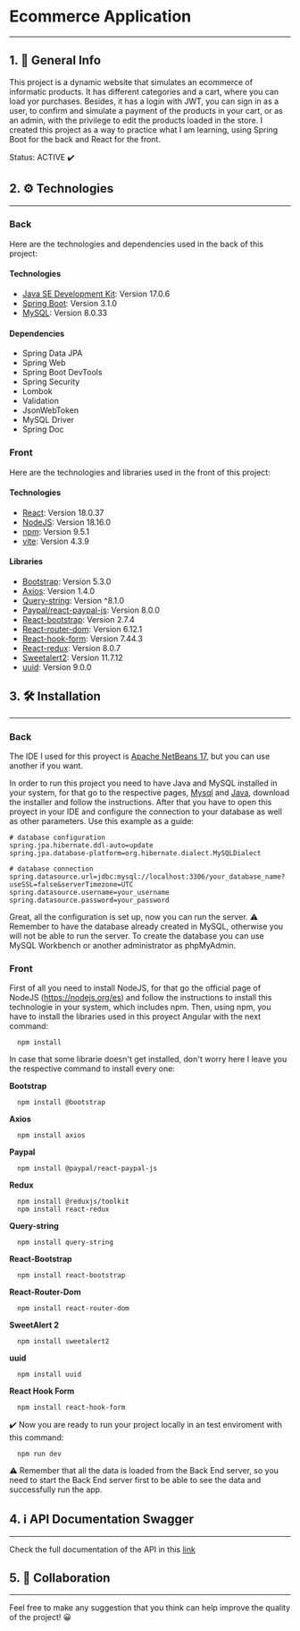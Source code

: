 # Ecommerce Application
***
## 1. :notebook_with_decorative_cover: General Info
This project is a dynamic website that simulates an ecommerce of informatic products. It has different categories and a cart, where you can load yor purchases. Besides, it has a login with JWT, you can sign in as a user, to confirm and simulate a payment of the products in your cart, or as an admin, with the privilege to edit the products loaded in the store. 
I created this project as a way to practice what I am learning, using Spring Boot for the back and React for the front. 

Status: ACTIVE :heavy_check_mark:

## 2. :gear: Technologies
***
### Back
Here are the technologies and dependencies used in the back of this project:
#### Technologies
* [Java SE Development Kit](https://www.java.com/es/): Version 17.0.6
* [Spring Boot](https://spring.io/projects/spring-boot): Version 3.1.0
* [MySQL](https://www.mysql.com/): Version 8.0.33
#### Dependencies
* Spring Data JPA
* Spring Web
* Spring Boot DevTools
* Spring Security
* Lombok
* Validation
* JsonWebToken
* MySQL Driver
* Spring Doc
### Front
Here are the technologies and libraries used in the front of this project:
#### Technologies
* [React](https://es.react.dev/): Version 18.0.37
* [NodeJS](https://nodejs.org/es): Version 18.16.0
* [npm](https://www.npmjs.com/): Version 9.5.1
* [vite](https://vitejs.dev/): Version 4.3.9
#### Libraries
* [Bootstrap](https://getbootstrap.com/): Version 5.3.0
* [Axios](https://axios-http.com/docs/intro): Version 1.4.0
* [Query-string](https://www.npmjs.com/package/query-string): Version ^8.1.0
* [Paypal/react-paypal-js](https://www.npmjs.com/package/@paypal/react-paypal-js): Version 8.0.0
* [React-bootstrap](https://react-bootstrap.netlify.app/): Version 2.7.4
* [React-router-dom](https://reactrouter.com/en/main): Version 6.12.1
* [React-hook-form](https://react-hook-form.com/): Version 7.44.3
* [React-redux](https://react-redux.js.org/): Version 8.0.7
* [Sweetalert2](https://www.npmjs.com/package/sweetalert2): Version 11.7.12
* [uuid](https://www.npmjs.com/package/uuid): Version 9.0.0
## 3. :hammer_and_wrench: Installation
***
### Back
The IDE I used for this proyect is [Apache NetBeans 17](https://netbeans.apache.org/), but you can use another if you want.

In order to run this project you need to have Java and MySQL installed in your system, for that go to the respective pages, [Mysql](https://dev.mysql.com/downloads/mysql/) and [Java](https://www.oracle.com/java/technologies/javase/jdk17-archive-downloads.html), download the installer and follow the instructions. After that you have to open this proyect in your IDE and configure the connection to your database as well as other parameters. Use this example as a guide: 
```
# database configuration
spring.jpa.hibernate.ddl-auto=update
spring.jpa.database-platform=org.hibernate.dialect.MySQLDialect

# database connection
spring.datasource.url=jdbc:mysql://localhost:3306/your_database_name?useSSL=false&serverTimezone=UTC
spring.datasource.username=your_username
spring.datasource.password=your_password
```
Great, all the configuration is set up, now you can run the server. :warning: Remember to have the database already created in MySQL, otherwise you will not be able to run the server. To create the database you can use MySQL Workbench or another administrator as phpMyAdmin.

### Front

First of all you need to install NodeJS, for that go the official page of NodeJS (https://nodejs.org/es) and follow the instructions to install this technologie in your system, which includes npm. 
Then, using npm, you have to install the libraries used in this proyect Angular with the next command:
```
  npm install
 ```
In case that some librarie doesn't get installed, don't worry here I leave you the respective command to install every one:

**Bootstrap**
```
  npm install @bootstrap
```
**Axios**
```
  npm install axios
```
**Paypal**
```
  npm install @paypal/react-paypal-js
```
**Redux**
```
  npm install @reduxjs/toolkit
  npm install react-redux
```
**Query-string**
```
  npm install query-string
```
**React-Bootstrap**
```
  npm install react-bootstrap
```
**React-Router-Dom**
```
  npm install react-router-dom
```
**SweetAlert 2**
```
  npm install sweetalert2
```
**uuid**
```
  npm install uuid
```
**React Hook Form**
```
  npm install react-hook-form
```
:heavy_check_mark: Now you are ready to run your project locally in an test enviroment with this command:
```
  npm run dev
```
:warning: Remember that all the data is loaded from the Back End server, so you need to start the Back End server first to be able to see the data and successfully run the app.

## 4. :information_source: API Documentation Swagger
***
Check the full documentation of the API in this [link](https://app-ecommerce-production-59a9.up.railway.app/swagger-ui/index.html)

## 5. :wave: Collaboration
***
Feel free to make any suggestion that you think can help improve the quality of the project! :grinning:




